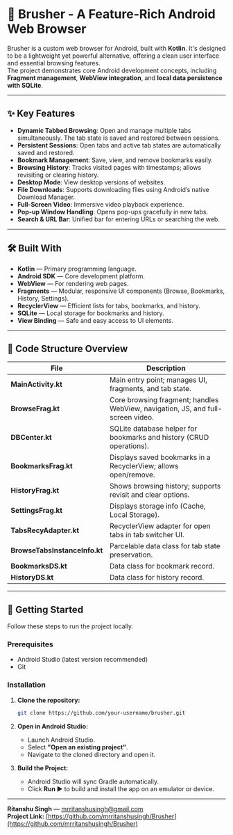 # 🧭 Brusher - A Feature-Rich Android Web Browser

Brusher is a custom web browser for Android, built with **Kotlin**. It's designed to be a lightweight yet powerful alternative, offering a clean user interface and essential browsing features.  
The project demonstrates core Android development concepts, including **Fragment management**, **WebView integration**, and **local data persistence with SQLite**.

---

## ✨ Key Features

- **Dynamic Tabbed Browsing**: Open and manage multiple tabs simultaneously. The tab state is saved and restored between sessions.
- **Persistent Sessions**: Open tabs and active tab states are automatically saved and restored.
- **Bookmark Management**: Save, view, and remove bookmarks easily.
- **Browsing History**: Tracks visited pages with timestamps; allows revisiting or clearing history.
- **Desktop Mode**: View desktop versions of websites.
- **File Downloads**: Supports downloading files using Android’s native Download Manager.
- **Full-Screen Video**: Immersive video playback experience.
- **Pop-up Window Handling**: Opens pop-ups gracefully in new tabs.
- **Search & URL Bar**: Unified bar for entering URLs or searching the web.

---

## 🛠️ Built With

- **Kotlin** — Primary programming language.  
- **Android SDK** — Core development platform.  
- **WebView** — For rendering web pages.  
- **Fragments** — Modular, responsive UI components (Browse, Bookmarks, History, Settings).  
- **RecyclerView** — Efficient lists for tabs, bookmarks, and history.  
- **SQLite** — Local storage for bookmarks and history.  
- **View Binding** — Safe and easy access to UI elements.

---

## 📂 Code Structure Overview

| File | Description |
|------|--------------|
| **MainActivity.kt** | Main entry point; manages UI, fragments, and tab state. |
| **BrowseFrag.kt** | Core browsing fragment; handles WebView, navigation, JS, and full-screen video. |
| **DBCenter.kt** | SQLite database helper for bookmarks and history (CRUD operations). |
| **BookmarksFrag.kt** | Displays saved bookmarks in a RecyclerView; allows open/remove. |
| **HistoryFrag.kt** | Shows browsing history; supports revisit and clear options. |
| **SettingsFrag.kt** | Displays storage info (Cache, Local Storage). |
| **TabsRecyAdapter.kt** | RecyclerView adapter for open tabs in tab switcher UI. |
| **BrowseTabsInstanceInfo.kt** | Parcelable data class for tab state preservation. |
| **BookmarksDS.kt** | Data class for bookmark record. |
| **HistoryDS.kt** | Data class for history record. |

---

## 🚀 Getting Started

Follow these steps to run the project locally.

### Prerequisites

- Android Studio (latest version recommended)  
- Git

### Installation

1. **Clone the repository:**  
   ```bash
   git clone https://github.com/your-username/brusher.git
   ```

2. **Open in Android Studio:**  
   - Launch Android Studio.  
   - Select **"Open an existing project"**.  
   - Navigate to the cloned directory and open it.

3. **Build the Project:**  
   - Android Studio will sync Gradle automatically.  
   - Click **Run ▶️** to build and install the app on an emulator or device.

---


**Ritanshu Singh** — mrritanshusingh@gmail.com  
**Project Link:** [https://github.com/mrritanshusingh/Brusher](https://github.com/mrritanshusingh/Brusher)
